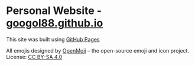 # Personal Website - [googol88.github.io](https://googol88.github.io)

This site was built using [GitHub Pages](https://pages.github.com/)

All emojis designed by [OpenMoji](https://openmoji.org) – the open-source emoji and icon project. License: [CC BY-SA 4.0](https://creativecommons.org/licenses/by-sa/4.0/#)
